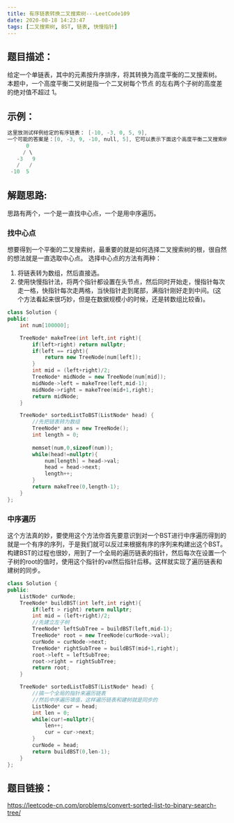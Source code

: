```yaml
---
title: 有序链表转换二叉搜索树---LeetCode109
date: 2020-08-18 14:23:47
tags: [二叉搜索树, BST, 链表, 快慢指针]
---
```

## 题目描述：  
给定一个单链表，其中的元素按升序排序，将其转换为高度平衡的二叉搜索树。
本题中，一个高度平衡二叉树是指一个二叉树每个节点 的左右两个子树的高度差的绝对值不超过 1。

## 示例：   
```cpp
这里放测试样例给定的有序链表： [-10, -3, 0, 5, 9],
一个可能的答案是：[0, -3, 9, -10, null, 5], 它可以表示下面这个高度平衡二叉搜索树：
      0
     / \
   -3   9
   /   /
 -10  5

```
<!-- more -->
## 解题思路:  
思路有两个，一个是一直找中心点，一个是用中序遍历。
### 找中心点
想要得到一个平衡的二叉搜索树，最重要的就是如何选择二叉搜索树的根，很自然的想法就是一直选取中心点。
选择中心点的方法有两种：
1. 将链表转为数组，然后直接选。
2. 使用快慢指针法，将两个指针都设置在头节点，然后同时开始走，慢指针每次走一格，快指针每次走两格，当快指针走到尾部，满指针刚好走到中间。(这个方法看起来很巧妙，但是在数据规模小的时候，还是转数组比较香)。
```cpp
class Solution {
public:
    int num[100000];

    TreeNode* makeTree(int left,int right){
        if(left>right) return nullptr;
        if(left == right){
            return new TreeNode(num[left]);
        }
        int mid = (left+right)/2;
        TreeNode* midNode = new TreeNode(num[mid]);
        midNode->left = makeTree(left,mid-1);
        midNode->right = makeTree(mid+1,right);
        return midNode;
    }

    TreeNode* sortedListToBST(ListNode* head) {
        //先把链表转为数组
        TreeNode* ans = new TreeNode();
        int length = 0;
        
        memset(num,0,sizeof(num));
        while(head!=nullptr){
            num[length] = head->val;
            head = head->next;
            length++;
        }
        return makeTree(0,length-1);
    }
};
```

### 中序遍历
这个方法真的妙，要使用这个方法你首先要意识到对一个BST进行中序遍历得到的就是一个有序的序列，于是我们就可以反过来根据有序的序列来构建出这个BST。 
构建BST的过程也很妙，用到了一个全局的遍历链表的指针，然后每次在设置一个子树的root的值时，使用这个指针的val然后指针后移。这样就实现了遍历链表和建树的同步。  
```cpp
class Solution {
public:
    ListNode* curNode;
    TreeNode* buildBST(int left,int right){
        if(left > right) return nullptr;
        int mid = (left+right)/2;
        //先建立左子树
        TreeNode* leftSubTree = buildBST(left,mid-1);
        TreeNode* root = new TreeNode(curNode->val);
        curNode = curNode->next;
        TreeNode* rightSubTree = buildBST(mid+1,right);
        root->left = leftSubTree;
        root->right = rightSubTree;
        return root;
    }

    TreeNode* sortedListToBST(ListNode* head) {
        //搞一个全局的指针来遍历链表
        //然后中序遍历填值，这样遍历链表和建树就是同步的 
        ListNode* cur = head;
        int len = 0;
        while(cur!=nullptr){
            len++;
            cur = cur->next;
        }
        curNode = head;
        return buildBST(0,len-1);
    }
};
```

## 题目链接：  
https://leetcode-cn.com/problems/convert-sorted-list-to-binary-search-tree/